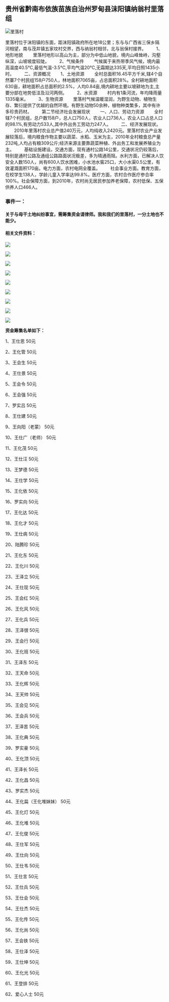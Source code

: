 ##        贵州省黔南布依族苗族自治州罗甸县沫阳镇纳翁村里落组

![里落村](https://raw.githubusercontent.com/Liluo001/Liluo001.github.io/master/%E9%87%8C%E8%90%BD%E6%9D%91.jpg)

​	里落村位于沫阳镇的东面，距沫阳镇政府所在地18公里；东与与广西省三保乡隔河相望，南与茂井镇五家坟村交界，西与纳翁村相邻，北与翁保村接界。
　　1、地形地貌 
　　里落村地形以高山为主，部分为中低山地貌，境内山峰耸峙，沟壑纵深，山坡坡度较陡。 
　　2、气候条件 
　　气候属于来热带季风气候，境内最高温度40.5℃,最低气温-3.5℃,平均气温20℃,无霜期达335天,平均日照1435小时。 
　　二、资源概况 
　　1、土地资源 
　　全村总面积16.45平方千米,辖4个自然寨7个村民组158户750人，林地面积7065亩，占总面积28%。全村耕地面积630亩，耕地面积占总面积的2.5%，人均0.84亩,境内耕地主要以坡耕地为主,主要分部在地势低洼及沿河两侧。 
　　2、水资源 
　　村内有1条河流，年均降雨量1335毫米。 
　　3、生物资源 
　　里落村气候温暖湿润，为野生动物、植物生存、繁衍提供了优越的自然环境。有野生动物50余种，植物种类繁多，其中有许多珍贵药材。 
　　第二节经济社会发展现状 
　　一、人口、劳动力资源 
　　全村辖7个村民组，总户数158户，总人口750人，农业人口736人，农业人口占总人口的98.1%,有劳动力533人,其中外出务工劳动力247人。 
　　二、经济发展现状。 
　　2010年里落村农业总产值240万元，人均纯收入2420元。里落村农业产业发展较落后，境内粮食作物主要以蔬菜、水稻、玉米为主，2010年全村粮食总产量232吨,人均占有粮309公斤;经济来源主要靠蔬菜种植、外出务工和发展养殖业为主。 
　　基础设施建设。交通方面，现有通村公路14公里，交通状况仍较落后，特别是通村公路及通组公路路面状况极差，多为晴通雨阻。水利方面，已解决人饮安全人数150人，尚有600人饮水困难，小水池水窖25口，大小水渠0.5公里，有效灌溉面积170亩。电力方面，农村电网全覆盖。 
　　社会事业方面。教育方面，在校学生138人，学龄儿童入学率达99.8%。医疗方面，农村合作医疗参合率100%。社会保障方面，到2010年，农村尚无居民参加养老保障，农村低保、五保供养人口466人。 





 



### 事件一：

####     关于与母干土地纠纷事宜，需筹集资金请律师。我和我们的里落村，一分土地也不能少。

#### 相关文件资料：

![](https://raw.githubusercontent.com/Liluo001/Liluo001.github.io/master/%E6%96%87%E4%BB%B62.jpg)



![](https://raw.githubusercontent.com/Liluo001/Liluo001.github.io/master/%E6%96%87%E4%BB%B63.jpg)

![](https://raw.githubusercontent.com/Liluo001/Liluo001.github.io/master/%E6%96%87%E4%BB%B64.jpg)

![](https://raw.githubusercontent.com/Liluo001/Liluo001.github.io/master/%E6%96%87%E4%BB%B65.jpg)



![](https://raw.githubusercontent.com/Liluo001/Liluo001.github.io/master/%E6%96%87%E4%BB%B66.jpg)



![](https://raw.githubusercontent.com/Liluo001/Liluo001.github.io/master/%E6%96%87%E4%BB%B67.jpg)

![](https://raw.githubusercontent.com/Liluo001/Liluo001.github.io/master/%E6%96%87%E4%BB%B68.jpg)

![](https://raw.githubusercontent.com/Liluo001/Liluo001.github.io/master/%E6%96%87%E4%BB%B69.jpg)

![](https://raw.githubusercontent.com/Liluo001/Liluo001.github.io/master/%E6%96%87%E4%BB%B611.jpg)



**资金筹集名单如下：**

1、王仕恩                          50元

2、王化管                          50元

3、王会生                          50元

4、王仕景                          50元

5、王会令                          50元

6、王会强                          50元

7、罗实吕                          50元

8、王仕建                          50元

9、王向阳（老蒙）           50元

10、王仕广（老师）         50元

11、王化茂                        50元

12、王仕汪                        50元

13、王梦德                        50元

14、王仕学                        50元

15、王化依                        50元

16、罗实向                        50元

17、王化达                        50元

18、王化才                        50元

19、王仕病                        50元

20、陆腾珍                        50元

21、王化东                        50元

22、王化川                        50元

23、王泽立                        50元

24、王仕现                        50元

25、王会红                        50元

26、王化风                        50元

27、王化兵                        50元

28、王泽很                        50元

29、王会行                        50元

30、王化班                        50元

31、王泽东                        50元

32、王天命                        50元

33、王化辉                        50元

34、王天帅                        50元

35、王会见                        50元

36、王会兵                        50元

37、王泽苦                        50元

38、王化典                        50元

39、罗实豪                        50元

40、王化顶                        50元

41、王泽长                        50元

42、王化昌                        50元

43、罗实杰                        50元

44、王化扁（王化堆妹妹）  50元

45、王化灯                        50元

46、王化堆                        50元

47、王化俊                        50元

48、王仕军                        50元

49、王仕向                        50元

50、王仕韦                        50元

51、王仕言                        50元

52、王仕兵                        50元

53、王仕会                        50元

54、王仕杰                        50元

55、王化传                        50元

56、王化尚                        50元

57、王会铁                        50元

58、王仕泽                        50元

59、王仕坤                        50元

60、王化光                        50元

61、王登排                        50元

62、爱心人士                    50元